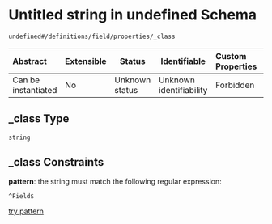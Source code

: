 # Untitled string in undefined Schema

```txt
undefined#/definitions/field/properties/_class
```




| Abstract            | Extensible | Status         | Identifiable            | Custom Properties | Additional Properties | Access Restrictions | Defined In                                                              |
| :------------------ | ---------- | -------------- | ----------------------- | :---------------- | --------------------- | ------------------- | ----------------------------------------------------------------------- |
| Can be instantiated | No         | Unknown status | Unknown identifiability | Forbidden         | Allowed               | none                | [JTFSchema.schema.json\*](JTFSchema.schema.json "open original schema") |

## \_class Type

`string`

## \_class Constraints

**pattern**: the string must match the following regular expression: 

```regexp
^Field$
```

[try pattern](https://regexr.com/?expression=%5EField%24 "try regular expression with regexr.com")
